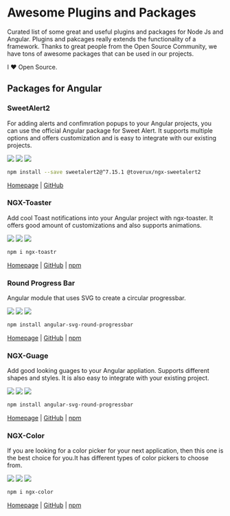# Awesome Plugins and Packages
Curated list of some great and useful plugins and packages for Node Js and Angular. Plugins and pakcages really extends the functionality of a framework. Thanks to great people from the Open Source Community, we have tons of awesome packages that can be used in our projects.

I ❤️️ Open Source.

## Packages for Angular

### SweetAlert2
For adding alerts and confimration popups to your Angular projects, you can use the official Angular package for Sweet Alert.
It supports multiple options and offers customization and is easy to integrate with our existing projects.  

![](https://img.shields.io/npm/dm/@toverux/ngx-sweetalert2.svg?style=flat-square) ![](https://img.shields.io/bundlephobia/minzip/@toverux/ngx-sweetalert2.svg?style=flat-square)  ![](https://img.shields.io/github/stars/sweetalert2/ngx-sweetalert2.svg?style=flat-square)

```bash
npm install --save sweetalert2@^7.15.1 @toverux/ngx-sweetalert2
```
[Homepage](https://sweetalert2.github.io/) | [GitHub](https://github.com/sweetalert2/ngx-sweetalert2)


### NGX-Toaster
Add cool Toast notifications into your Angular project with ngx-toaster. It offers good amount of customizations and also supports animations.  

![](https://img.shields.io/npm/dm/ngx-toastr.svg?style=flat-square) ![](https://img.shields.io/bundlephobia/minzip/ngx-toastr.svg?style=flat-square)  ![](https://img.shields.io/github/stars/scttcper/ngx-toastr.svg?style=flat-square)

```bash
npm i ngx-toastr
```

[Homepage](https://scttcper.github.io/ngx-toastr/) | [GitHub](https://github.com/scttcper/ngx-toastr/) | [npm](https://www.npmjs.com/package/ngx-toastr)

### Round Progress Bar
Angular module that uses SVG to create a circular progressbar.  

![](https://img.shields.io/npm/dm/angular-svg-round-progressbar.svg?style=flat-square)  ![](https://img.shields.io/bundlephobia/minzip/angular-svg-round-progressbar.svg?style=flat-square)  ![](https://img.shields.io/github/stars/crisbeto/angular-svg-round-progressbar.svg?style=flat-square)

```bash
npm install angular-svg-round-progressbar
```

[Homepage](http://crisbeto.github.io/angular-svg-round-progressbar/) | [GitHub](https://github.com/crisbeto/angular-svg-round-progressbar) | [npm](https://www.npmjs.com/package/angular-svg-round-progressbar)

### NGX-Guage
Add good looking guages to your Angular appliation. Supports different shapes and styles. It is also easy to integrate with your existing project.

![](https://img.shields.io/npm/dm/ngx-gauge.svg?style=flat-square)  ![](https://img.shields.io/bundlephobia/minzip/ngx-gauge.svg?style=flat-square)  ![](https://img.shields.io/github/stars/ashish-chopra/ngx-gauge.svg?style=flat-square)

```bash
npm install angular-svg-round-progressbar
```

[Homepage](https://ashish-chopra.github.io/ngx-gauge) | [GitHub](https://github.com/ashish-chopra/ngx-gauge) | [npm](https://www.npmjs.com/package/ngx-gauge)

### NGX-Color
If you are looking for a color picker for your next application, then this one is the best choice for you.It has different types of color pickers to choose from.

![](https://img.shields.io/npm/dm/ngx-color.svg?style=flat-square)  ![](https://img.shields.io/bundlephobia/minzip/ngx-color.svg?style=flat-square)  ![](https://img.shields.io/github/stars/scttcper/ngx-color.svg?style=flat-square)

```bash
npm i ngx-color
```

[Homepage](https://ngx-color.netlify.com/) | [GitHub](https://github.com/scttcper/ngx-color) | [npm](https://www.npmjs.com/package/ngx-color)

